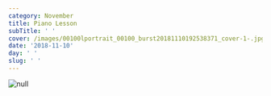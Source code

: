 ```yaml
---
category: November
title: Piano Lesson
subTitle: ' '
cover: /images/00100lportrait_00100_burst20181110192538371_cover-1-.jpg
date: '2018-11-10'
day: ' '
slug: ' '
---
```

![null](/images/00100lportrait_00100_burst20181110192538371_cover-1-.jpg)

